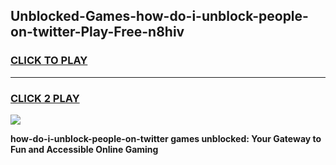
## Unblocked-Games-how-do-i-unblock-people-on-twitter-Play-Free-n8hiv
<h3>
<a href="https://premium76.site?title=how-do-i-unblock-people-on-twitter&ref=12A">CLICK TO PLAY</a></h3>
<hr>

<h3>
<a href="https://premium76.site?title=how-do-i-unblock-people-on-twitter&ref=12A">CLICK 2 PLAY</a>
  
</h3>

<a href="https://premium76.site?title=how-do-i-unblock-people-on-twitter&ref=12A"><img src="https://clearcache.store/games.png"></a>


**how-do-i-unblock-people-on-twitter games unblocked: Your Gateway to Fun and Accessible Online Gaming**
